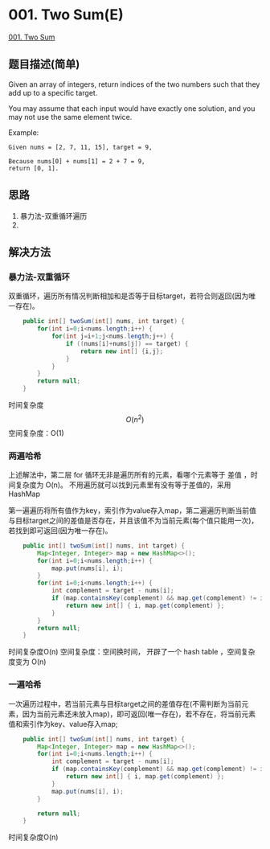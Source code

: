 # 001. Two Sum(E)
[001. Two Sum](https://leetcode-cn.com/problems/two-sum/)

## 题目描述(简单)

Given an array of integers, return indices of the two numbers such that they add up to a specific target.

You may assume that each input would have exactly one solution, and you may not use the same element twice.

Example:
```
Given nums = [2, 7, 11, 15], target = 9,

Because nums[0] + nums[1] = 2 + 7 = 9,
return [0, 1].
```

## 思路
1. 暴力法-双重循环遍历
2. 

## 解决方法

### 暴力法-双重循环

双重循环，遍历所有情况判断相加和是否等于目标target，若符合则返回(因为唯一存在)。

```java
    public int[] twoSum(int[] nums, int target) {
        for(int i=0;i<nums.length;i++) {
            for(int j=i+1;j<nums.length;j++) {
                if ((nums[i]+nums[j]) == target) {
                    return new int[] {i,j};
                }
            }
        }
        return null;
    }
```

时间复杂度 $$ O(n^2) $$
空间复杂度：O(1)

### 两遍哈希

上述解法中，第二层 for 循环无非是遍历所有的元素，看哪个元素等于 差值 ，时间复杂度为 O(n)。
不用遍历就可以找到元素里有没有等于差值的，采用HashMap

第一遍遍历将所有值作为key，索引作为value存入map，第二遍遍历判断当前值与目标target之间的差值是否存在，并且该值不为当前元素(每个值只能用一次)，若找到即可返回(因为唯一存在)。

```java
    public int[] twoSum(int[] nums, int target) {
        Map<Integer, Integer> map = new HashMap<>();
        for(int i=0;i<nums.length;i++) {
            map.put(nums[i], i);
        }
        for(int i=0;i<nums.length;i++) {
            int complement = target - nums[i];
            if (map.containsKey(complement) && map.get(complement) != i) {
                return new int[] { i, map.get(complement) };
            }
        }
        return null;
    }
```

时间复杂度O(n)
空间复杂度：空间换时间， 开辟了一个 hash table ，空间复杂度变为 O(n)

### 一遍哈希

一次遍历过程中，若当前元素与目标target之间的差值存在(不需判断为当前元素，因为当前元素还未放入map)，即可返回(唯一存在)，若不存在，将当前元素值和索引作为key、value存入map;

```java
    public int[] twoSum(int[] nums, int target) {
        Map<Integer, Integer> map = new HashMap<>();
        for(int i=0;i<nums.length;i++) {
            int complement = target - nums[i];
            if (map.containsKey(complement) && map.get(complement) != i) {
                return new int[] { i, map.get(complement) };
            }
            map.put(nums[i], i);
        }

        return null;
    }
```

时间复杂度O(n)

